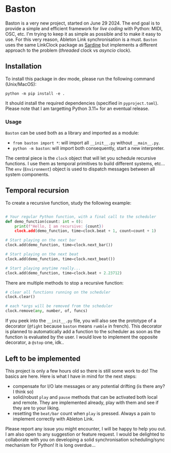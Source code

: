 # Baston

Baston is a very new project, started on June 29 2024. The end goal is to provide a simple and efficient framework for _live coding_ with Python: MIDI, OSC, etc. I'm trying to keep it as simple as possible and to make it easy to use. For this very reason, Ableton Link synchronisation is a must. `Baston` uses the same LinkClock package as [Sardine](https://sardine.raphaelforment.fr) but implements a different approach to the problem (_threaded_ clock vs _asyncio_ clock).

## Installation

To install this package in dev mode, please run the following command (Unix/MacOS):

```shell
python -m pip install -e .
```

It should install the required dependencies (specified in `pyproject.toml`). Please note that I am targetting Python 3.11+ for an eventual release. 

### Usage

`Baston` can be used both as a library and imported as a module:
- `from baston import *`: will import all `__init__.py` without `__main__.py`.
- `python -m baston`: will import both consequently, start a new interpreter.

The central piece is the `clock` object that will let you schedule recursive functions. I use them as temporal primitives to build different systems, etc... The `env` (`Environment`) object is used to dispatch messages between all system components.

## Temporal recursion

To create a recursive function, study the following example:

```python

# Your regular Python function, with a final call to the scheduler
def demo_function(count: int = 0):
    print(f"Hello, I am recursive: {count})
    clock.add(demo_function, time=clock.beat + 1, count=count + 1)

# Start playing on the next bar
clock.add(demo_function, time=clock.next_bar())

# Start playing on the next beat
clock.add(demo_function, time=clock.next_beat())

# Start playing anytime really...
clock.add(demo_function, time=clock.beat + 2.23712)
```

There are multiple methods to stop a recursive function:

```python
# clear all functions running on the scheduler
clock.clear()
```

```python
# each *args will be removed from the scheduler
clock.remove(any, number, of, funcs)
```

If you peek into the `__init__.py` file, you will also see the prototype of a decorator (`@fight` because `baston` means `rumble` in french). This decorator is planned to automatically add a function to the scheduler as soon as the function is evaluated by the user. I would love to implement the opposite decorator, a `@stop` one, idk..
 

## Left to be implemented

This project is only a few hours old so there is still some work to do! The basics are here. Here is what I have in mind for the next steps:
- compensate for I/O late messages or any potential drifting (is there any? I think so)
- solid/robust `play` and `pause` methods that can be activated both local and remote. They are implemented already, play with them and see if they are to your liking.
- resetting the `beat/bar` count when `play` is pressed. Always a pain to implement correctly with Ableton Link.

Please report any issue you might encounter, I will be happy to help you out. I am also open to any suggestion or feature request. I would be delighted to collaborate with you on developing a solid synchronisation scheduling/sync mechanism for Python! It is long overdue...
